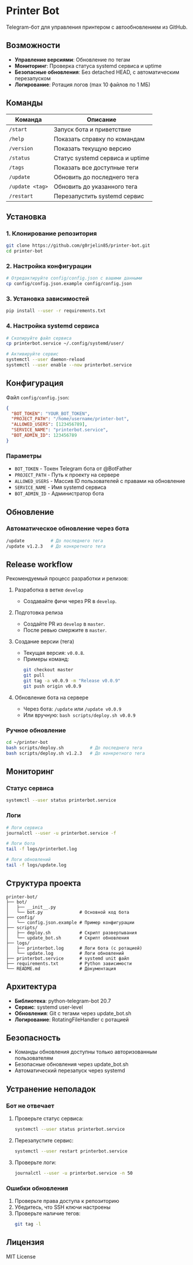 ﻿# Printer Bot

Telegram-бот для управления принтером с автообновлением из GitHub.

## Возможности

- **Управление версиями**: Обновление по тегам
- **Мониторинг**: Проверка статуса systemd сервиса и uptime
- **Безопасные обновления**: Без detached HEAD, с автоматическим перезапуском
- **Логирование**: Ротация логов (max 10 файлов по 1 МБ)

## Команды

| Команда | Описание |
|---------|----------|
| `/start` | Запуск бота и приветствие |
| `/help` | Показать справку по командам |
| `/version` | Показать текущую версию |
| `/status` | Статус systemd сервиса и uptime |
| `/tags` | Показать все доступные теги |
| `/update` | Обновить до последнего тега |
| `/update <tag>` | Обновить до указанного тега |
| `/restart` | Перезапустить systemd сервис |

## Установка

### 1. Клонирование репозитория

```bash
git clone https://github.com/g0rjelin85/printer-bot.git
cd printer-bot
```

### 2. Настройка конфигурации

```bash
# Отредактируйте config/config.json с вашими данными
cp config/config.json.example config/config.json
```

### 3. Установка зависимостей

```bash
pip install --user -r requirements.txt
```

### 4. Настройка systemd сервиса

```bash
# Скопируйте файл сервиса
cp printerbot.service ~/.config/systemd/user/

# Активируйте сервис
systemctl --user daemon-reload
systemctl --user enable --now printerbot.service
```

## Конфигурация

Файл `config/config.json`:

```json
{
  "BOT_TOKEN": "YOUR_BOT_TOKEN",
  "PROJECT_PATH": "/home/username/printer-bot",
  "ALLOWED_USERS": [123456789],
  "SERVICE_NAME": "printerbot.service",
  "BOT_ADMIN_ID": 123456789
}
```

### Параметры

- `BOT_TOKEN` - Токен Telegram бота от @BotFather
- `PROJECT_PATH` - Путь к проекту на сервере
- `ALLOWED_USERS` - Массив ID пользователей с правами на обновление
- `SERVICE_NAME` - Имя systemd сервиса
- `BOT_ADMIN_ID` - Администратор бота

## Обновление

### Автоматическое обновление через бота

```bash
/update          # До последнего тега
/update v1.2.3   # До конкретного тега
```

## Release workflow

Рекомендуемый процесс разработки и релизов:

1) Разработка в ветке `develop`
   - Создавайте фичи через PR в `develop`.

2) Подготовка релиза
   - Создайте PR из `develop` в `master`.
   - После ревью смержите в `master`.

3) Создание версии (тега)
   - Текущая версия: `v0.0.8`.
   - Примеры команд:
     ```bash
     git checkout master
     git pull
     git tag -a v0.0.9 -m "Release v0.0.9"
     git push origin v0.0.9
     ```

4) Обновление бота на сервере
   - Через бота: `/update` или `/update v0.0.9`
   - Или вручную: `bash scripts/deploy.sh v0.0.9`

### Ручное обновление

```bash
cd ~/printer-bot
bash scripts/deploy.sh          # До последнего тега
bash scripts/deploy.sh v1.2.3   # До конкретного тега
```

## Мониторинг

### Статус сервиса

```bash
systemctl --user status printerbot.service
```

### Логи

```bash
# Логи сервиса
journalctl --user -u printerbot.service -f

# Логи бота
tail -f logs/printerbot.log

# Логи обновлений
tail -f logs/update.log
```

## Структура проекта

```
printer-bot/
├── bot/
│   ├── __init__.py
│   └── bot.py              # Основной код бота
├── config/
│   └── config.json.example # Пример конфигурации
├── scripts/
│   ├── deploy.sh           # Скрипт развертывания
│   └── update_bot.sh       # Скрипт обновления
├── logs/
│   ├── printerbot.log      # Логи бота (с ротацией)
│   └── update.log          # Логи обновлений
├── printerbot.service      # systemd unit файл
├── requirements.txt        # Python зависимости
└── README.md               # Документация
```

## Архитектура

- **Библиотека**: python-telegram-bot 20.7
- **Сервис**: systemd user-level
- **Обновления**: Git с тегами через update_bot.sh
- **Логирование**: RotatingFileHandler с ротацией

## Безопасность

- Команды обновления доступны только авторизованным пользователям
- Безопасные обновления через update_bot.sh
- Автоматический перезапуск через systemd

## Устранение неполадок

### Бот не отвечает

1. Проверьте статус сервиса:
   ```bash
   systemctl --user status printerbot.service
   ```

2. Перезапустите сервис:
   ```bash
   systemctl --user restart printerbot.service
   ```

3. Проверьте логи:
   ```bash
   journalctl --user -u printerbot.service -n 50
   ```

### Ошибки обновления

1. Проверьте права доступа к репозиторию
2. Убедитесь, что SSH ключи настроены
3. Проверьте наличие тегов:
   ```bash
   git tag -l
   ```

## Лицензия

MIT License